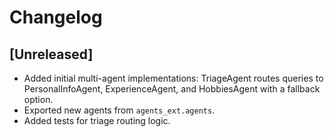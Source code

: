 # Changelog

## [Unreleased]
- Added initial multi-agent implementations: TriageAgent routes queries to PersonalInfoAgent, ExperienceAgent, and HobbiesAgent with a fallback option.
- Exported new agents from `agents_ext.agents`.
- Added tests for triage routing logic.
